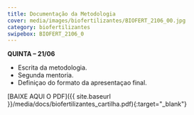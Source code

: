 ```yaml
---
title: Documentação da Metodologia
cover: media/images/biofertilizantes/BIOFERT_2106_00.jpg
category: biofertilizantes
swipebox: BIOFERT_2106_0
---
```

**QUINTA – 21/06**  
- Escrita da metodologia.
- Segunda mentoria.
- Definiçao do formato da apresentaçao final.

[BAIXE AQUI O PDF]({{ site.baseurl }}/media/docs/biofertilizantes_cartilha.pdf){:target="_blank"}
